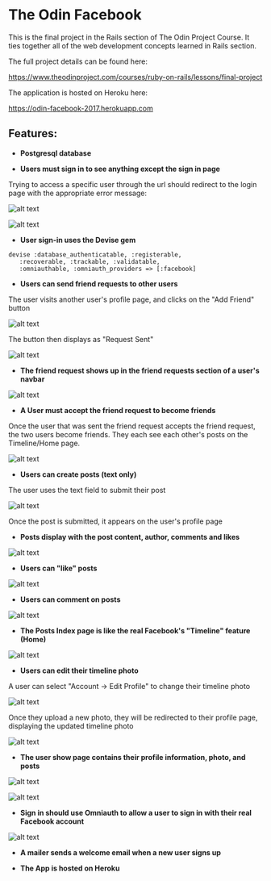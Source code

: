 <h1>The Odin Facebook</h1>

This is the final project in the Rails section of The Odin Project Course. It ties together all of the web development concepts learned in Rails section. 

The full project details can be found here:

https://www.theodinproject.com/courses/ruby-on-rails/lessons/final-project

The application is hosted on Heroku here:

https://odin-facebook-2017.herokuapp.com

<h2>Features:</h2>

- **Postgresql database**

- **Users must sign in to see anything except the sign in page**

Trying to access a specific user through the url should redirect to the login page with the appropriate error message:

![alt text](https://raw.githubusercontent.com/malbrecht0792/Odin-Facebook/master/app/assets/images/screenshots/sign_in_required_1.png)

![alt text](https://raw.githubusercontent.com/malbrecht0792/Odin-Facebook/master/app/assets/images/screenshots/sign_in_required_2.png)

- **User sign-in uses the Devise gem**

<pre><code>devise :database_authenticatable, :registerable,
   :recoverable, :trackable, :validatable, 
   :omniauthable, :omniauth_providers => [:facebook]
</code></pre>

- **Users can send friend requests to other users**

The user visits another user's profile page, and clicks on the "Add Friend" button

![alt text](https://raw.githubusercontent.com/malbrecht0792/Odin-Facebook/master/app/assets/images/screenshots/profile_page_add_friend.png)

The button then displays as "Request Sent"

![alt text](https://raw.githubusercontent.com/malbrecht0792/Odin-Facebook/master/app/assets/images/screenshots/profile_page_request_sent.png)

- **The friend request shows up in the friend requests section of a user's navbar**

![alt text](https://raw.githubusercontent.com/malbrecht0792/Odin-Facebook/master/app/assets/images/screenshots/friend_requests.png)

- **A User must accept the friend request to become friends**

Once the user that was sent the friend request accepts the friend request, the two users become friends. They each see each other's posts on the Timeline/Home page.

![alt text](https://raw.githubusercontent.com/malbrecht0792/Odin-Facebook/master/app/assets/images/screenshots/timeline.png)

- **Users can create posts (text only)**

The user uses the text field to submit their post 

![alt text](https://raw.githubusercontent.com/malbrecht0792/Odin-Facebook/master/app/assets/images/screenshots/new_post.png)

Once the post is submitted, it appears on the user's profile page

- **Posts display with the post content, author, comments and likes**

![alt text](https://raw.githubusercontent.com/malbrecht0792/Odin-Facebook/master/app/assets/images/screenshots/first_post.png)

- **Users can "like" posts**

![alt text](https://raw.githubusercontent.com/malbrecht0792/Odin-Facebook/master/app/assets/images/screenshots/like.png)

- **Users can comment on posts**

![alt text](https://raw.githubusercontent.com/malbrecht0792/Odin-Facebook/master/app/assets/images/screenshots/comment.png)

- **The Posts Index page is like the real Facebook's "Timeline" feature (Home)**

![alt text](https://raw.githubusercontent.com/malbrecht0792/Odin-Facebook/master/app/assets/images/screenshots/timeline.png)

- **Users can edit their timeline photo**

A user can select "Account -> Edit Profile" to change their timeline photo

![alt text](https://raw.githubusercontent.com/malbrecht0792/Odin-Facebook/master/app/assets/images/screenshots/edit_profile.png)

Once they upload a new photo, they will be redirected to their profile page, displaying the updated timeline photo

![alt text](https://raw.githubusercontent.com/malbrecht0792/Odin-Facebook/master/app/assets/images/screenshots/updated_profile.png)

- **The user show page contains their profile information, photo, and posts**

![alt text](https://raw.githubusercontent.com/malbrecht0792/Odin-Facebook/master/app/assets/images/screenshots/profile_1.png)

![alt text](https://raw.githubusercontent.com/malbrecht0792/Odin-Facebook/master/app/assets/images/screenshots/profile_2.png)

- **Sign in should use Omniauth to allow a user to sign in with their real Facebook account**

![alt text](https://raw.githubusercontent.com/malbrecht0792/Odin-Facebook/master/app/assets/images/screenshots/sign_in_omniauth.png)

- **A mailer sends a welcome email when a new user signs up**

- **The App is hosted on Heroku**
